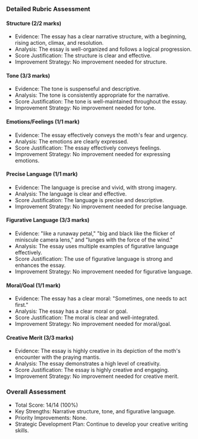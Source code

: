 ### Detailed Rubric Assessment

#### Structure (2/2 marks)

- Evidence: The essay has a clear narrative structure, with a beginning, rising action, climax, and resolution.
- Analysis: The essay is well-organized and follows a logical progression.
- Score Justification: The structure is clear and effective.
- Improvement Strategy: No improvement needed for structure.

#### Tone (3/3 marks)

- Evidence: The tone is suspenseful and descriptive.
- Analysis: The tone is consistently appropriate for the narrative.
- Score Justification: The tone is well-maintained throughout the essay.
- Improvement Strategy: No improvement needed for tone.

#### Emotions/Feelings (1/1 mark)

- Evidence: The essay effectively conveys the moth's fear and urgency.
- Analysis: The emotions are clearly expressed.
- Score Justification: The essay effectively conveys feelings.
- Improvement Strategy: No improvement needed for expressing emotions.

#### Precise Language (1/1 mark)

- Evidence: The language is precise and vivid, with strong imagery.
- Analysis: The language is clear and effective.
- Score Justification: The language is precise and descriptive.
- Improvement Strategy: No improvement needed for precise language.

#### Figurative Language (3/3 marks)

- Evidence: "like a runaway petal," "big and black like the flicker of miniscule camera lens," and "lunges with the force of the wind."
- Analysis: The essay uses multiple examples of figurative language effectively.
- Score Justification: The use of figurative language is strong and enhances the essay.
- Improvement Strategy: No improvement needed for figurative language.

#### Moral/Goal (1/1 mark)

- Evidence: The essay has a clear moral: "Sometimes, one needs to act first."
- Analysis: The essay has a clear moral or goal.
- Score Justification: The moral is clear and well-integrated.
- Improvement Strategy: No improvement needed for moral/goal.

#### Creative Merit (3/3 marks)

- Evidence: The essay is highly creative in its depiction of the moth's encounter with the praying mantis.
- Analysis: The essay demonstrates a high level of creativity.
- Score Justification: The essay is highly creative and engaging.
- Improvement Strategy: No improvement needed for creative merit.

### Overall Assessment

- Total Score: 14/14 (100%)
- Key Strengths: Narrative structure, tone, and figurative language.
- Priority Improvements: None.
- Strategic Development Plan: Continue to develop your creative writing skills.

